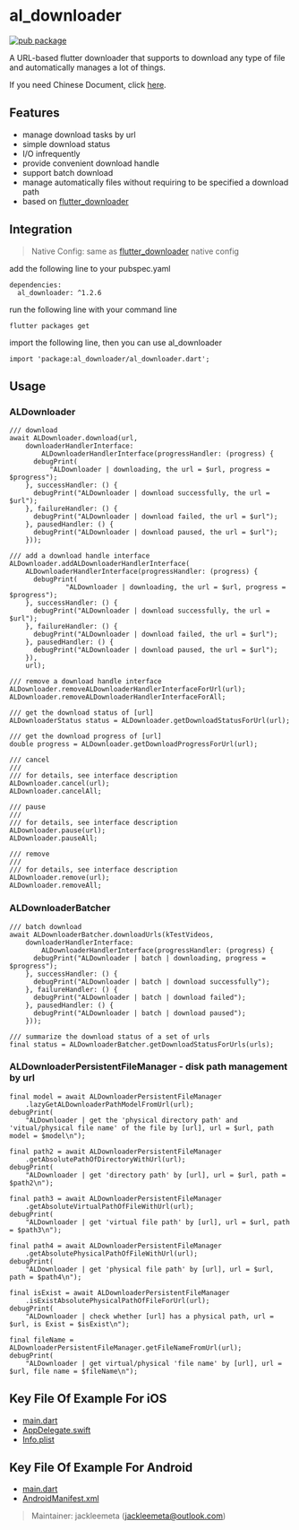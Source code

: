 # al_downloader

[![pub package](https://img.shields.io/pub/v/al_downloader.svg)](https://pub.dartlang.org/packages/al_downloader)

A URL-based flutter downloader that supports to download any type of file and automatically manages a lot of things.

If you need Chinese Document, click [here](README_CN.md).

## Features

* manage download tasks by url
* simple download status
* I/O infrequently
* provide convenient download handle
* support batch download
* manage automatically files without requiring to be specified a download path
* based on [flutter_downloader](https://pub.dev/packages/flutter_downloader)

## Integration

> Native Config: same as [flutter_downloader](https://pub.dev/packages/flutter_downloader) native config

add the following line to your pubspec.yaml

```
dependencies:
  al_downloader: ^1.2.6
```

run the following line with your command line
```
flutter packages get
```

import the following line, then you can use al_downloader
```
import 'package:al_downloader/al_downloader.dart';
```

## Usage

### ALDownloader

```
/// download
await ALDownloader.download(url,
    downloaderHandlerInterface:
        ALDownloaderHandlerInterface(progressHandler: (progress) {
      debugPrint(
          "ALDownloader | downloading, the url = $url, progress = $progress");
    }, successHandler: () {
      debugPrint("ALDownloader | download successfully, the url = $url");
    }, failureHandler: () {
      debugPrint("ALDownloader | download failed, the url = $url");
    }, pausedHandler: () {
      debugPrint("ALDownloader | download paused, the url = $url");
    }));
```

```
/// add a download handle interface
ALDownloader.addALDownloaderHandlerInterface(
    ALDownloaderHandlerInterface(progressHandler: (progress) {
      debugPrint(
              "ALDownloader | downloading, the url = $url, progress = $progress");
    }, successHandler: () {
      debugPrint("ALDownloader | download successfully, the url = $url");
    }, failureHandler: () {
      debugPrint("ALDownloader | download failed, the url = $url");
    }, pausedHandler: () {
      debugPrint("ALDownloader | download paused, the url = $url");
    }),
    url);
```

```
/// remove a download handle interface
ALDownloader.removeALDownloaderHandlerInterfaceForUrl(url);
ALDownloader.removeALDownloaderHandlerInterfaceForAll;
```

```
/// get the download status of [url]
ALDownloaderStatus status = ALDownloader.getDownloadStatusForUrl(url);
```

```
/// get the download progress of [url]
double progress = ALDownloader.getDownloadProgressForUrl(url);
```

```
/// cancel
///
/// for details, see interface description
ALDownloader.cancel(url);
ALDownloader.cancelAll;
```

```
/// pause
///
/// for details, see interface description
ALDownloader.pause(url);
ALDownloader.pauseAll;
```

```
/// remove
///
/// for details, see interface description
ALDownloader.remove(url);
ALDownloader.removeAll;
```

### ALDownloaderBatcher

```
/// batch download
await ALDownloaderBatcher.downloadUrls(kTestVideos,
    downloaderHandlerInterface:
        ALDownloaderHandlerInterface(progressHandler: (progress) {
      debugPrint("ALDownloader | batch | downloading, progress = $progress");
    }, successHandler: () {
      debugPrint("ALDownloader | batch | download successfully");
    }, failureHandler: () {
      debugPrint("ALDownloader | batch | download failed");
    }, pausedHandler: () {
      debugPrint("ALDownloader | batch | download paused");
    }));
```

```
/// summarize the download status of a set of urls
final status = ALDownloaderBatcher.getDownloadStatusForUrls(urls);
```

### ALDownloaderPersistentFileManager - disk path management by url

```
final model = await ALDownloaderPersistentFileManager
    .lazyGetALDownloaderPathModelFromUrl(url);
debugPrint(
    "ALDownloader | get the 'physical directory path' and 'vitual/physical file name' of the file by [url], url = $url, path model = $model\n");

final path2 = await ALDownloaderPersistentFileManager
    .getAbsolutePathOfDirectoryWithUrl(url);
debugPrint(
    "ALDownloader | get 'directory path' by [url], url = $url, path = $path2\n");

final path3 = await ALDownloaderPersistentFileManager
    .getAbsoluteVirtualPathOfFileWithUrl(url);
debugPrint(
    "ALDownloader | get 'virtual file path' by [url], url = $url, path = $path3\n");

final path4 = await ALDownloaderPersistentFileManager
    .getAbsolutePhysicalPathOfFileWithUrl(url);
debugPrint(
    "ALDownloader | get 'physical file path' by [url], url = $url, path = $path4\n");

final isExist = await ALDownloaderPersistentFileManager
    .isExistAbsolutePhysicalPathOfFileForUrl(url);
debugPrint(
    "ALDownloader | check whether [url] has a physical path, url = $url, is Exist = $isExist\n");

final fileName = ALDownloaderPersistentFileManager.getFileNameFromUrl(url);
debugPrint(
    "ALDownloader | get virtual/physical 'file name' by [url], url = $url, file name = $fileName\n");
```

## Key File Of Example For iOS

- [main.dart](https://github.com/jackleemeta/al_downloader_flutter/blob/master/example/lib/main.dart)
- [AppDelegate.swift](https://github.com/jackleemeta/al_downloader_flutter/blob/master/example/ios/Runner/AppDelegate.swift)
- [Info.plist](https://github.com/jackleemeta/al_downloader_flutter/blob/master/example/ios/Runner/Info.plist)

## Key File Of Example For Android

- [main.dart](https://github.com/jackleemeta/al_downloader_flutter/blob/master/example/lib/main.dart)
- [AndroidManifest.xml](https://github.com/jackleemeta/al_downloader_flutter/blob/master/example/android/app/src/main/AndroidManifest.xml)

> Maintainer: jackleemeta (jackleemeta@outlook.com)